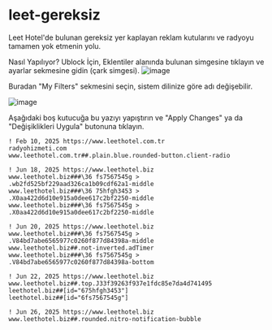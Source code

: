 # leet-gereksiz
Leet Hotel'de bulunan gereksiz yer kaplayan reklam kutularını ve radyoyu tamamen yok etmenin yolu.

Nasıl Yapılıyor?
Ublock İçin, Eklentiler alanında bulunan simgesine tıklayın ve ayarlar sekmesine gidin (çark simgesi).
![image](https://github.com/user-attachments/assets/f22b6823-ba03-4bb8-b17c-7071c9c99cca)

Buradan "My Filters" sekmesini seçin, sistem dilinize göre adı değişebilir.

![image](https://github.com/user-attachments/assets/d1afa391-9988-4191-8366-388401f220df)

Aşağıdaki boş kutucuğa bu yazıyı yapıştırın ve "Apply Changes" ya da "Değişiklikleri Uygula" butonuna tıklayın.

```
! Feb 10, 2025 https://www.leethotel.com.tr
radyohizmeti.com
www.leethotel.com.tr##.plain.blue.rounded-button.client-radio

! Jun 18, 2025 https://www.leethotel.biz
www.leethotel.biz###\36 fs7567545g > .wb2fd525bf229aad326ca1b09cdf62a1-middle
www.leethotel.biz###\36 75hfgh3453 > .X0aa422d6d10e915a0dee617c2bf2250-middle
www.leethotel.biz###\36 fs7567545g > .X0aa422d6d10e915a0dee617c2bf2250-middle

! Jun 20, 2025 https://www.leethotel.biz
www.leethotel.biz###\36 fs7567545g > .V84bd7abe6565977c0260f877d84398a-middle
www.leethotel.biz##.not-inverted.adTimer
www.leethotel.biz###\36 fs7567545g > .V84bd7abe6565977c0260f877d84398a-bottom

! Jun 22, 2025 https://www.leethotel.biz
www.leethotel.biz##.top.J33f39263f937e1fdc85e7da4d741495
leethotel.biz##[id="675hfgh3453"]
leethotel.biz##[id="6fs7567545g"]

! Jun 26, 2025 https://www.leethotel.biz
www.leethotel.biz##.rounded.nitro-notification-bubble
